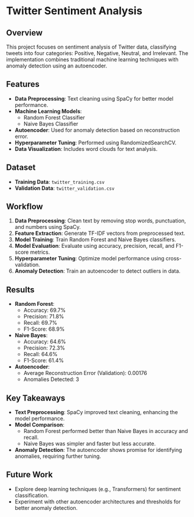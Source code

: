 # Twitter Sentiment Analysis

## Overview
This project focuses on sentiment analysis of Twitter data, classifying tweets into four categories: Positive, Negative, Neutral, and Irrelevant. The implementation combines traditional machine learning techniques with anomaly detection using an autoencoder.

## Features
- **Data Preprocessing**: Text cleaning using SpaCy for better model performance.
- **Machine Learning Models**:
  - Random Forest Classifier
  - Naive Bayes Classifier
- **Autoencoder**: Used for anomaly detection based on reconstruction error.
- **Hyperparameter Tuning**: Performed using RandomizedSearchCV.
- **Data Visualization**: Includes word clouds for text analysis.

## Dataset
- **Training Data**: `twitter_training.csv`
- **Validation Data**: `twitter_validation.csv`

## Workflow
1. **Data Preprocessing**: Clean text by removing stop words, punctuation, and numbers using SpaCy.
2. **Feature Extraction**: Generate TF-IDF vectors from preprocessed text.
3. **Model Training**: Train Random Forest and Naive Bayes classifiers.
4. **Model Evaluation**: Evaluate using accuracy, precision, recall, and F1-score metrics.
5. **Hyperparameter Tuning**: Optimize model performance using cross-validation.
6. **Anomaly Detection**: Train an autoencoder to detect outliers in data.

## Results
- **Random Forest**:
  - Accuracy: 69.7%
  - Precision: 71.8%
  - Recall: 69.7%
  - F1-Score: 68.9%
- **Naive Bayes**:
  - Accuracy: 64.6%
  - Precision: 72.3%
  - Recall: 64.6%
  - F1-Score: 61.4%
- **Autoencoder**:
  - Average Reconstruction Error (Validation): 0.00176
  - Anomalies Detected: 3

## Key Takeaways
- **Text Preprocessing**: SpaCy improved text cleaning, enhancing the model performance.
- **Model Comparison**:
  - Random Forest performed better than Naive Bayes in accuracy and recall.
  - Naive Bayes was simpler and faster but less accurate.
- **Anomaly Detection**: The autoencoder shows promise for identifying anomalies, requiring further tuning.

## Future Work
- Explore deep learning techniques (e.g., Transformers) for sentiment classification.
- Experiment with other autoencoder architectures and thresholds for better anomaly detection.
